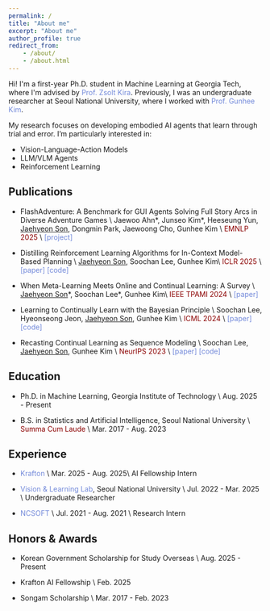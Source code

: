 ```yaml
---
permalink: /
title: "About me"
excerpt: "About me"
author_profile: true
redirect_from:
    - /about/
    - /about.html
---
```


Hi! I'm a first-year Ph.D. student in Machine Learning at Georgia Tech, where I'm advised by <a href="https://faculty.cc.gatech.edu/~zk15/" style="color: #7289da; text-decoration:none">Prof. Zsolt Kira</a>.
Previously, I was an undergraduate researcher at Seoul National University, where I worked with <a href="https://vision.snu.ac.kr/gunhee/" style="color: #7289da; text-decoration:none">Prof. Gunhee Kim</a>.

My research focuses on developing embodied AI agents that learn through trial and error.
I’m particularly interested in:
-   Vision-Language-Action Models
-   LLM/VLM Agents
-   Reinforcement Learning

## Publications

-   FlashAdventure: A Benchmark for GUI Agents Solving Full Story Arcs in Diverse Adventure Games \\
    Jaewoo Ahn\*, Junseo Kim\*, Heeseung Yun, <u>Jaehyeon Son</u>, Dongmin Park, Jaewoong Cho, Gunhee Kim \\
    <span style="color:darkred">EMNLP 2025</span> \\
    <a href="https://ahnjaewoo.github.io/flashadventure/" style="color: #7289da; text-decoration: none;">[project]</a>

-   Distilling Reinforcement Learning Algorithms for In-Context Model-Based Planning \\
    <u>Jaehyeon Son</u>, Soochan Lee, Gunhee Kim\\
    <span style="color:darkred">ICLR 2025</span> \\
    <a href="https://arxiv.org/abs/2502.19009" style="color: #7289da; text-decoration: none;">[paper]</a>
    <a href="https://github.com/jaehyeon-son/dicp" style="color: #7289da; text-decoration: none;">[code]</a>

-   When Meta-Learning Meets Online and Continual Learning: A Survey \\
    <u>Jaehyeon Son</u>\*, Soochan Lee\*, Gunhee Kim\\
    <span style="color:darkred">IEEE TPAMI 2024</span> \\
    <a href="https://arxiv.org/abs/2311.05241" style="color: #7289da; text-decoration: none;">[paper]</a>

-   Learning to Continually Learn with the Bayesian Principle \\
    Soochan Lee, Hyeonseong Jeon, <u>Jaehyeon Son</u>, Gunhee Kim \\
    <span style="color:darkred">ICML 2024</span> \\
    <a href="https://arxiv.org/abs/2405.18758" style="color: #7289da; text-decoration: none;">[paper]</a>
    <a href="https://github.com/soochan-lee/SB-MCL" style="color: #7289da; text-decoration: none;">[code]</a>

-   Recasting Continual Learning as Sequence Modeling \\
    Soochan Lee, <u>Jaehyeon Son</u>, Gunhee Kim \\
    <span style="color:darkred">NeurIPS 2023</span> \\
    <a href="https://arxiv.org/abs/2310.11952" style="color: #7289da; text-decoration: none;">[paper]</a>
    <a href="https://github.com/soochan-lee/cl-as-seq" style="color: #7289da; text-decoration: none;">[code]</a>

## Education

-   Ph.D. in Machine Learning, Georgia Institute of Technology \\
    Aug. 2025 - Present

-   B.S. in Statistics and Artificial Intelligence, Seoul National University \\
    <span style="color:darkred">Summa Cum Laude</span> \\
    Mar. 2017 - Aug. 2023

## Experience

-   <a href="https://www.krafton.ai/en/" style="color: #7289da; text-decoration: none;">Krafton</a> \\
    Mar. 2025 - Aug. 2025\\
    AI Fellowship Intern

-   <a href="https://vision.snu.ac.kr/" style="color: #7289da; text-decoration: none;">Vision & Learning Lab</a>, Seoul National University \\
    Jul. 2022 - Mar. 2025 \\
    Undergraduate Researcher

-   <a href="https://kr.ncsoft.com/en/" style="color: #7289da; text-decoration: none;">NCSOFT</a> \\
    Jul. 2021 - Aug. 2021 \\
    Research Intern

## Honors & Awards

-   Korean Government Scholarship for Study Overseas \\
    Aug. 2025 - Present

-   Krafton AI Fellowship \\
    Feb. 2025

-   Songam Scholarship \\
    Mar. 2017 - Feb. 2023